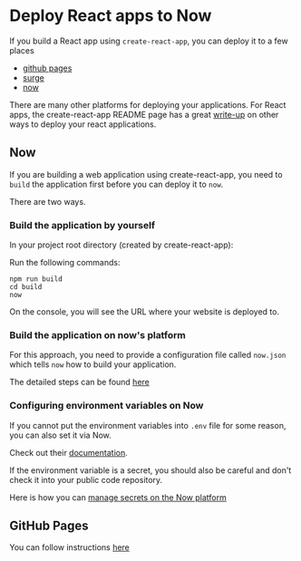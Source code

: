 # Deploy React apps to Now

If you build a React app using `create-react-app`, you can deploy it to a few places

* [github pages](https://pages.github.com/)
* [surge](http://surge.sh/)
* [now](https://zeit.co/now)

There are many other platforms for deploying your applications. For React apps, the create-react-app README page has a great [write-up](https://github.com/facebook/create-react-app/blob/master/packages/react-scripts/template/README.md#deployment) on other ways to deploy your react applications.

## Now

If you are building a web application using create-react-app, you need to `build` the application first before you can deploy it to `now`.

There are two ways.

### Build the application by yourself

In your project root directory \(created by create-react-app\):

Run the following commands:

```text
npm run build
cd build
now
```

On the console, you will see the URL where your website is deployed to.

### Build the application on now's platform

For this approach, you need to provide a configuration file called `now.json` which tells `now` how to build your application.

The detailed steps can be found [here](https://zeit.co/docs/examples/create-react-app)

### Configuring environment variables on Now

If you cannot put the environment variables into `.env` file for some reason, you can also set it via Now.

Check out their [documentation](https://zeit.co/docs/getting-started/environment-variables).

If the environment variable is a secret, you should also be careful and don't check it into your public code repository.

Here is how you can [manage secrets on the Now platform](https://zeit.co/docs/getting-started/secrets)

## GitHub Pages

You can follow instructions [here](https://github.com/facebook/create-react-app/blob/master/packages/react-scripts/template/README.md#github-pages)

